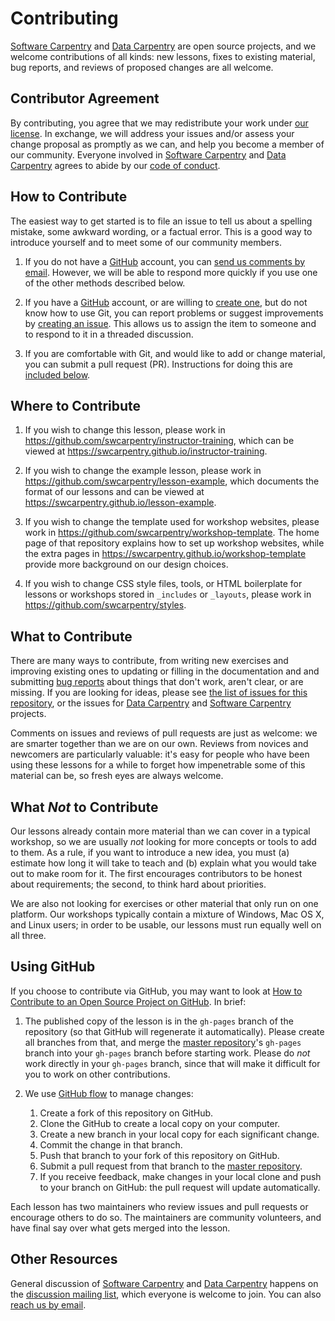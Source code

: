 # Contributing

[Software Carpentry][swc-site] and [Data Carpentry][dc-site] are open source projects,
and we welcome contributions of all kinds:
new lessons,
fixes to existing material,
bug reports,
and reviews of proposed changes are all welcome.

## Contributor Agreement

By contributing,
you agree that we may redistribute your work under [our license](LICENSE.md).
In exchange,
we will address your issues and/or assess your change proposal as promptly as we can,
and help you become a member of our community.
Everyone involved in [Software Carpentry][swc-site] and [Data Carpentry][dc-site]
agrees to abide by our [code of conduct](CONDUCT.md).

## How to Contribute

The easiest way to get started is to file an issue
to tell us about a spelling mistake,
some awkward wording,
or a factual error.
This is a good way to introduce yourself
and to meet some of our community members.

1.  If you do not have a [GitHub][github] account,
    you can [send us comments by email][contact].
    However,
    we will be able to respond more quickly if you use one of the other methods described below.

2.  If you have a [GitHub][github] account,
    or are willing to [create one][github-join],
    but do not know how to use Git,
    you can report problems or suggest improvements by [creating an issue][issues].
    This allows us to assign the item to someone
    and to respond to it in a threaded discussion.

3.  If you are comfortable with Git,
    and would like to add or change material,
    you can submit a pull request (PR).
    Instructions for doing this are [included below](#using-github).

## Where to Contribute

1.  If you wish to change this lesson,
    please work in <https://github.com/swcarpentry/instructor-training>,
    which can be viewed at <https://swcarpentry.github.io/instructor-training>.

2.  If you wish to change the example lesson,
    please work in <https://github.com/swcarpentry/lesson-example>,
    which documents the format of our lessons
    and can be viewed at <https://swcarpentry.github.io/lesson-example>.

3.  If you wish to change the template used for workshop websites,
    please work in <https://github.com/swcarpentry/workshop-template>.
    The home page of that repository explains how to set up workshop websites,
    while the extra pages in <https://swcarpentry.github.io/workshop-template>
    provide more background on our design choices.

4.  If you wish to change CSS style files, tools,
    or HTML boilerplate for lessons or workshops stored in `_includes` or `_layouts`,
    please work in <https://github.com/swcarpentry/styles>.

## What to Contribute

There are many ways to contribute,
from writing new exercises and improving existing ones
to updating or filling in the documentation
and and submitting [bug reports][issues]
about things that don't work, aren't clear, or are missing.
If you are looking for ideas,
please see [the list of issues for this repository][issues],
or the issues for [Data Carpentry][dc-issues]
and [Software Carpentry][swc-issues] projects.

Comments on issues and reviews of pull requests are just as welcome:
we are smarter together than we are on our own.
Reviews from novices and newcomers are particularly valuable:
it's easy for people who have been using these lessons for a while
to forget how impenetrable some of this material can be,
so fresh eyes are always welcome.

## What *Not* to Contribute

Our lessons already contain more material than we can cover in a typical workshop,
so we are usually *not* looking for more concepts or tools to add to them.
As a rule,
if you want to introduce a new idea,
you must (a) estimate how long it will take to teach
and (b) explain what you would take out to make room for it.
The first encourages contributors to be honest about requirements;
the second, to think hard about priorities.

We are also not looking for exercises or other material that only run on one platform.
Our workshops typically contain a mixture of Windows, Mac OS X, and Linux users;
in order to be usable,
our lessons must run equally well on all three.

## Using GitHub

If you choose to contribute via GitHub,
you may want to look at
[How to Contribute to an Open Source Project on GitHub][how-contribute].
In brief:

1.  The published copy of the lesson is in the `gh-pages` branch of the repository
    (so that GitHub will regenerate it automatically).
    Please create all branches from that,
    and merge the [master repository][repo]'s `gh-pages` branch into your `gh-pages` branch
    before starting work.
    Please do *not* work directly in your `gh-pages` branch,
    since that will make it difficult for you to work on other contributions.

2.  We use [GitHub flow][github-flow] to manage changes:
    1.  Create a fork of this repository on GitHub.
    2.  Clone the GitHub to create a local copy on your computer.
    3.  Create a new branch in your local copy for each significant change.
    4.  Commit the change in that branch.
    5.  Push that branch to your fork of this repository on GitHub.
    6.  Submit a pull request from that branch to the [master repository][repo].
    7.  If you receive feedback,
        make changes in your local clone and push to your branch on GitHub:
        the pull request will update automatically.

Each lesson has two maintainers who review issues and pull requests
or encourage others to do so.
The maintainers are community volunteers,
and have final say over what gets merged into the lesson.

## Other Resources

General discussion of [Software Carpentry][swc-site] and [Data Carpentry][dc-site]
happens on the [discussion mailing list][discuss-list],
which everyone is welcome to join.
You can also [reach us by email][contact].

[contact]: mailto:admin@software-carpentry.org
[dc-issues]: https://github.com/issues?q=user%3Adatacarpentry
[dc-lessons]: http://datacarpentry.org/lessons/
[dc-site]: http://datacarpentry.org/
[discuss-list]: http://lists.software-carpentry.org/listinfo/discuss
[example-site]: https://swcarpentry.github.io/lesson-example/
[github]: http://github.com
[github-flow]: https://guides.github.com/introduction/flow/
[github-join]: https://github.com/join
[how-contribute]: https://egghead.io/series/how-to-contribute-to-an-open-source-project-on-github
[issues]: https://github.com/swcarpentry/instructor-training/issues/
[repo]: https://github.com/swcarpentry/instructor-training/
[swc-issues]: https://github.com/issues?q=user%3Aswcarpentry
[swc-lessons]: http://software-carpentry.org/lessons/
[swc-site]: http://software-carpentry.org/
